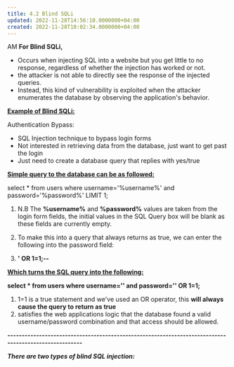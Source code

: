 ```yaml
---
title: 4.2 Blind SQLi
updated: 2022-11-28T14:56:10.0000000+04:00
created: 2022-11-28T10:02:34.0000000+04:00
---
```


AM
**For Blind SQLi,**

- Occurs when injecting SQL into a website but you get little to no response, regardless of whether the injection has worked or not.
- the attacker is not able to directly see the response of the injected queries.
- Instead, this kind of vulnerability is exploited when the attacker enumerates the database by observing the application's behavior.

**<u>Example of Blind SQLi:</u>**

Authentication Bypass:

- SQL Injection technique to bypass login forms
- Not interested in retrieving data from the database, just want to get past the login
- Just need to create a database query that replies with yes/true

**<u>Simple query to the database can be as followed:</u>**

select \* from users where username='%username%' and password='%password%' LIMIT 1;

1.  N.B The **%username%** and **%password%** values are taken from the login form fields, the initial values in the SQL Query box will be blank as these fields are currently empty.

1.  To make this into a query that always returns as true, we can enter the following into the password field:

1.  **' OR 1=1;--**

**<u>Which turns the SQL query into the following:</u>**

**select \* from users where username='' and password='' OR 1=1;**

1.  1=1 is a true statement and we've used an OR operator, this **will always cause the query to return as true**
2.  satisfies the web applications logic that the database found a valid username/password combination and that access should be allowed.

**------------------------------------------------------------------------------------------------------**

***There are two types of blind SQL injection:***

